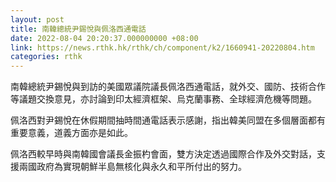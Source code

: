 ```yaml
---
layout: post
title: 南韓總統尹錫悅與佩洛西通電話
date: 2022-08-04 20:20:37.000000000 +08:00
link: https://news.rthk.hk/rthk/ch/component/k2/1660941-20220804.htm
categories: rthk
---
```


南韓總統尹錫悅與到訪的美國眾議院議長佩洛西通電話，就外交、國防、技術合作等議題交換意見，亦討論到印太經濟框架、烏克蘭事務、全球經濟危機等問題。

佩洛西對尹錫悅在休假期間抽時間通電話表示感謝，指出韓美同盟在多個層面都有重要意義，道義方面亦是如此。

佩洛西較早時與南韓國會議長金振杓會面，雙方決定透過國際合作及外交對話，支援兩國政府為實現朝鮮半島無核化與永久和平所付出的努力。

